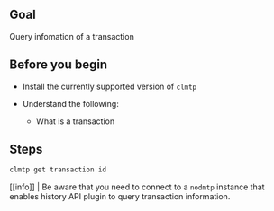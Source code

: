 ## Goal

Query infomation of a transaction

## Before you begin

* Install the currently supported version of `clmtp`

* Understand the following:

  * What is a transaction

## Steps

```sh
clmtp get transaction id
```

[[info]]
| Be aware that you need to connect to a `nodmtp` instance that enables history API plugin to query transaction information.
